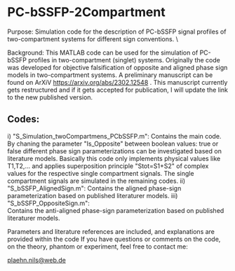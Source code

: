 # PC-bSSFP-2Compartment
Purpose: Simulation code for the description of PC-bSSFP signal profiles of two-compartment systems for different sign conventions. \\ 

Background: This MATLAB code can be used for the simulation of PC-bSSFP profiles in two-compartment (singlet) systems. 
Originally the code was developed for objective falsification of opposite and aligned phase sign models in two-compartment systems.
A preliminary manuscript can be found on ArXiV https://arxiv.org/abs/2302.12548 .
This manuscript currently gets restructured and if it gets accepted for publication, I will update the link to the 
new published version. 

Codes: 
-------
i) "S_Simulation_twoCompartmens_PCbSSFP.m": 
Contains the main code. By chaning the parameter "Is_Opposite" between boolean values: true or false
different phase sign parameterizations can be investigated based on literature models. 
Basically this code only implements physical values like T1,T2,... and applies superposition principle "Stot=S1+S2" 
of complex values for the respective single compartment signals. The single compartment signals are simulated in the remaining codes.
ii) "S_bSSFP_AlignedSign.m": 
Contains the aligned phase-sign parameterization based on published literaturer models.
iii) "S_bSSFP_OppositeSign.m":  
Contains the anti-aligned phase-sign parameterization based on published literaturer models.

Parameters and literature references are included, and explanations are provided within the code
If you have questions or comments on the code, on the theory, phantom or experiment, feel free to contact me: 

plaehn.nils@web.de

